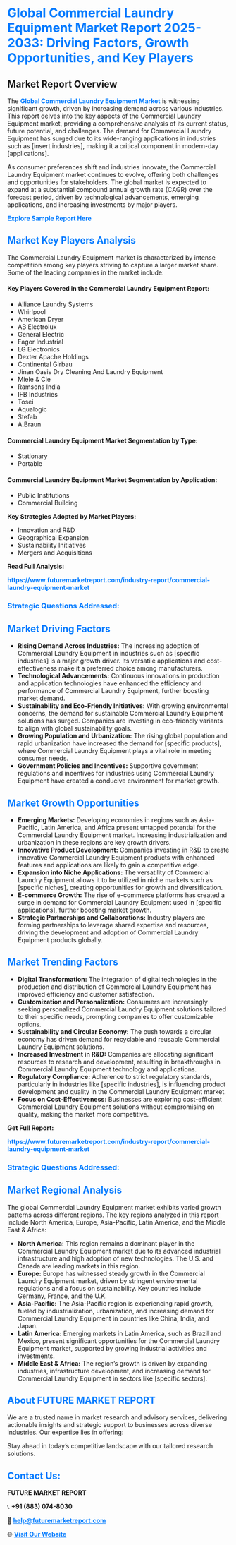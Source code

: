 <h1 style="color: #007BFF;">Global Commercial Laundry Equipment Market Report 2025-2033: Driving Factors, Growth Opportunities, and Key Players</h1>

<section id="overview">
<h2>Market Report Overview</h2>
<p>The <a href="https://www.futuremarketreport.com/industry-report/commercial-laundry-equipment-market" style="color: #007BFF; text-decoration: none;"><strong>Global Commercial Laundry Equipment Market</strong></a> is witnessing significant growth, driven by increasing demand across various industries. This report delves into the key aspects of the Commercial Laundry Equipment market, providing a comprehensive analysis of its current status, future potential, and challenges. The demand for Commercial Laundry Equipment has surged due to its wide-ranging applications in industries such as [insert industries], making it a critical component in modern-day [applications].</p>
<p>As consumer preferences shift and industries innovate, the Commercial Laundry Equipment market continues to evolve, offering both challenges and opportunities for stakeholders. The global market is expected to expand at a substantial compound annual growth rate (CAGR) over the forecast period, driven by technological advancements, emerging applications, and increasing investments by major players.</p>
</section>

<section id="overview">
<p><a href="https://www.futuremarketreport.com/request-sample/reportId=34245" style="color: #007BFF; text-decoration: none;"><strong>Explore Sample Report Here</strong></a></p>
</section>

<section id="key-players">
<h2 style="color: #007BFF;">Market Key Players Analysis</h2>
<p>The Commercial Laundry Equipment market is characterized by intense competition among key players striving to capture a larger market share. Some of the leading companies in the market include:</p>
<h4>Key Players Covered in the Commercial Laundry Equipment Report:</h4>
<ul><li>Alliance Laundry Systems</li><li>Whirlpool</li><li>American Dryer</li><li>AB Electrolux</li><li>General Electric</li><li>Fagor Industrial</li><li>LG Electronics</li><li>Dexter Apache Holdings</li><li>Continental Girbau</li><li>Jinan Oasis Dry Cleaning And Laundry Equipment</li><li>Miele &amp; Cie</li><li>Ramsons India</li><li>IFB Industries</li><li>Tosei</li><li>Aqualogic</li><li>Stefab</li><li>A.Braun</li></ul>
<h4>Commercial Laundry Equipment Market Segmentation by Type:</h4>
<ul><li>Stationary</li><li>Portable</li></ul>

<h4>Commercial Laundry Equipment Market Segmentation by Application:</h4>
<ul><li>Public Institutions</li><li>Commercial Building</li></ul>
<p><strong>Key Strategies Adopted by Market Players:</strong></p>
<ul>
<li>Innovation and R&D</li>
<li>Geographical Expansion</li>
<li>Sustainability Initiatives</li>
<li>Mergers and Acquisitions</li>
</ul>
</section>

<section>
<p><strong>Read Full Analysis: </strong></p><a href="https://www.futuremarketreport.com/industry-report/commercial-laundry-equipment-market" style="color: #007BFF; text-decoration: none;"><strong>https://www.futuremarketreport.com/industry-report/commercial-laundry-equipment-market</strong></a>
<h3 style="color: #007BFF;">Strategic Questions Addressed:</h3>
</section>

<section id="driving-factors">
<h2 style="color: #007BFF;">Market Driving Factors</h2>
<ul>
<li><strong>Rising Demand Across Industries:</strong> The increasing adoption of Commercial Laundry Equipment in industries such as [specific industries] is a major growth driver. Its versatile applications and cost-effectiveness make it a preferred choice among manufacturers.</li>
<li><strong>Technological Advancements:</strong> Continuous innovations in production and application technologies have enhanced the efficiency and performance of Commercial Laundry Equipment, further boosting market demand.</li>
<li><strong>Sustainability and Eco-Friendly Initiatives:</strong> With growing environmental concerns, the demand for sustainable Commercial Laundry Equipment solutions has surged. Companies are investing in eco-friendly variants to align with global sustainability goals.</li>
<li><strong>Growing Population and Urbanization:</strong> The rising global population and rapid urbanization have increased the demand for [specific products], where Commercial Laundry Equipment plays a vital role in meeting consumer needs.</li>
<li><strong>Government Policies and Incentives:</strong> Supportive government regulations and incentives for industries using Commercial Laundry Equipment have created a conducive environment for market growth.</li>
</ul>
</section>

<section id="growth-opportunities">
<h2 style="color: #007BFF;">Market Growth Opportunities</h2>
<ul>
<li><strong>Emerging Markets:</strong> Developing economies in regions such as Asia-Pacific, Latin America, and Africa present untapped potential for the Commercial Laundry Equipment market. Increasing industrialization and urbanization in these regions are key growth drivers.</li>
<li><strong>Innovative Product Development:</strong> Companies investing in R&D to create innovative Commercial Laundry Equipment products with enhanced features and applications are likely to gain a competitive edge.</li>
<li><strong>Expansion into Niche Applications:</strong> The versatility of Commercial Laundry Equipment allows it to be utilized in niche markets such as [specific niches], creating opportunities for growth and diversification.</li>
<li><strong>E-commerce Growth:</strong> The rise of e-commerce platforms has created a surge in demand for Commercial Laundry Equipment used in [specific applications], further boosting market growth.</li>
<li><strong>Strategic Partnerships and Collaborations:</strong> Industry players are forming partnerships to leverage shared expertise and resources, driving the development and adoption of Commercial Laundry Equipment products globally.</li>
</ul>
</section>

<section id="trending-factors">
<h2 style="color: #007BFF;">Market Trending Factors</h2>
<ul>
<li><strong>Digital Transformation:</strong> The integration of digital technologies in the production and distribution of Commercial Laundry Equipment has improved efficiency and customer satisfaction.</li>
<li><strong>Customization and Personalization:</strong> Consumers are increasingly seeking personalized Commercial Laundry Equipment solutions tailored to their specific needs, prompting companies to offer customizable options.</li>
<li><strong>Sustainability and Circular Economy:</strong> The push towards a circular economy has driven demand for recyclable and reusable Commercial Laundry Equipment solutions.</li>
<li><strong>Increased Investment in R&D:</strong> Companies are allocating significant resources to research and development, resulting in breakthroughs in Commercial Laundry Equipment technology and applications.</li>
<li><strong>Regulatory Compliance:</strong> Adherence to strict regulatory standards, particularly in industries like [specific industries], is influencing product development and quality in the Commercial Laundry Equipment market.</li>
<li><strong>Focus on Cost-Effectiveness:</strong> Businesses are exploring cost-efficient Commercial Laundry Equipment solutions without compromising on quality, making the market more competitive.</li>
</ul>
</section>

<section>
<p><strong>Get Full Report: </strong></p><a href="https://www.futuremarketreport.com/industry-report/commercial-laundry-equipment-market" style="color: #007BFF; text-decoration: none;"><strong>https://www.futuremarketreport.com/industry-report/commercial-laundry-equipment-market</strong></a>
<h3 style="color: #007BFF;">Strategic Questions Addressed:</h3>
</section>


<section id="regional-analysis">
<h2 style="color: #007BFF;">Market Regional Analysis</h2>
<p>The global Commercial Laundry Equipment market exhibits varied growth patterns across different regions. The key regions analyzed in this report include North America, Europe, Asia-Pacific, Latin America, and the Middle East & Africa:</p>
<ul>
<li><strong>North America:</strong> This region remains a dominant player in the Commercial Laundry Equipment market due to its advanced industrial infrastructure and high adoption of new technologies. The U.S. and Canada are leading markets in this region.</li>
<li><strong>Europe:</strong> Europe has witnessed steady growth in the Commercial Laundry Equipment market, driven by stringent environmental regulations and a focus on sustainability. Key countries include Germany, France, and the U.K.</li>
<li><strong>Asia-Pacific:</strong> The Asia-Pacific region is experiencing rapid growth, fueled by industrialization, urbanization, and increasing demand for Commercial Laundry Equipment in countries like China, India, and Japan.</li>
<li><strong>Latin America:</strong> Emerging markets in Latin America, such as Brazil and Mexico, present significant opportunities for the Commercial Laundry Equipment market, supported by growing industrial activities and investments.</li>
<li><strong>Middle East & Africa:</strong> The region’s growth is driven by expanding industries, infrastructure development, and increasing demand for Commercial Laundry Equipment in sectors like [specific sectors].</li>
</ul>
</section>

<footer>
<h2 style="color: #007BFF;">About FUTURE MARKET REPORT</h2>
<p>We are a trusted name in market research and advisory services, delivering actionable insights and strategic support to businesses across diverse industries. Our expertise lies in offering:</p>

<p>Stay ahead in today’s competitive landscape with our tailored research solutions.</p>

<h2 style="color: #007BFF;">Contact Us:</h2>
<p><strong>FUTURE MARKET REPORT</strong></p>
<p>📞 <strong>+91 (883) 074-8030</strong></p>
<p>📧 <strong><a href="mailto:help@futuremarketreport.com" style="color: #007BFF;">help@futuremarketreport.com</a></strong></p>
<p>🌐 <strong><a href="https://www.futuremarketreport.com/" style="color: #007BFF;">Visit Our Website</a></strong></p>
</footer>